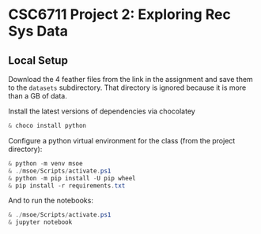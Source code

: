 # CSC6711 Project 2: Exploring Rec Sys Data

## Local Setup

Download the 4 feather files from the link in the assignment and save them to the
`datasets` subdirectory.  That directory is ignored because it is more than a GB
of data.


Install the latest versions of dependencies via chocolatey

```PowerShell
& choco install python
```

Configure a python virtual environment for the class (from the project directory):

```PowerShell
& python -m venv msoe
& ./msoe/Scripts/activate.ps1
& python -m pip install -U pip wheel
& pip install -r requirements.txt
```

And to run the notebooks:

```PowerShell
& ./msoe/Scripts/activate.ps1
& jupyter notebook
```

